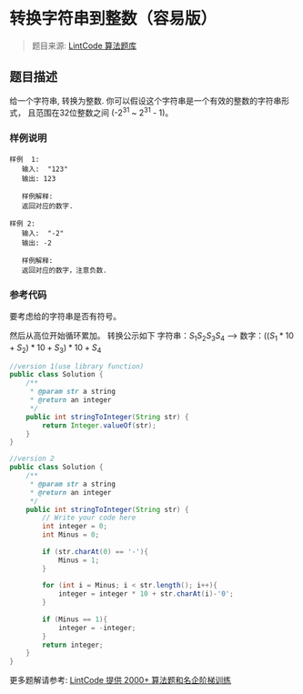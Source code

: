 # 转换字符串到整数（容易版）
 > 题目来源: [LintCode 算法题库](https://www.lintcode.com/problem/string-to-integer/?utm_source=sc-github-wzz)
 ## 题目描述
 给一个字符串, 转换为整数. 你可以假设这个字符串是一个有效的整数的字符串形式， 且范围在32位整数之间 (-2<sup>31</sup> ~ 2<sup>31</sup> - 1)。
 ### 样例说明
 ```
样例  1:
	输入:  "123"
	输出: 123
	
	样例解释: 
	返回对应的数字.

样例 2:
	输入:  "-2"
	输出: -2
	
	样例解释: 
	返回对应的数字，注意负数.

```
 ### 参考代码
 要考虑给的字符串是否有符号。

然后从高位开始循环累加。
转换公示如下
字符串：$S_1S_2S_3S_4$ --> 数字：$((S_1*10+S_2)*10+S_3)*10+S_4$
```java
//version 1(use library function)
public class Solution {
    /**
     * @param str a string
     * @return an integer
     */
    public int stringToInteger(String str) {
        return Integer.valueOf(str);
    }
}

//version 2 
public class Solution {
    /**
     * @param str a string
     * @return an integer
     */
    public int stringToInteger(String str) {
        // Write your code here
        int integer = 0;
        int Minus = 0;
        
        if (str.charAt(0) == '-'){
            Minus = 1;
        }
        
        for (int i = Minus; i < str.length(); i++){
            integer = integer * 10 + str.charAt(i)-'0';
        }
        
        if (Minus == 1){
            integer = -integer;
        }
        return integer;
    }
}
```
 更多题解请参考: [LintCode 提供 2000+ 算法题和名企阶梯训练](https://www.lintcode.com/problem/?utm_source=sc-github-wzz)